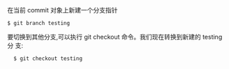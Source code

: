 在当前 commit 对象上新建一个分支指针

```
$ git branch testing

```

要切换到其他分支,可以执行 git checkout 命令。我们现在转换到新建的 testing 分 支:

```
￼￼$ git checkout testing
```

